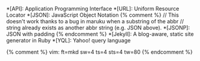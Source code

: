 *[API]: Application Programming Interface
*[URL]: Uniform Resource Locator
*[JSON]: JavaScript Object Notation
{% comment %}
// This doesn't work thanks to a bug in maruku when a substring of the abbr
// string already exists as another abbr string (e.g. JSON above).
*[JSONP]: JSON with padding
{% endcomment %}
*[Jekyll]: A blog-aware, static site generator in Ruby
*[YQL]: Yahoo! query language

{% comment %}
vim: ft=mkd sw=4 ts=4 sts=4 tw=80
{% endcomment %}
